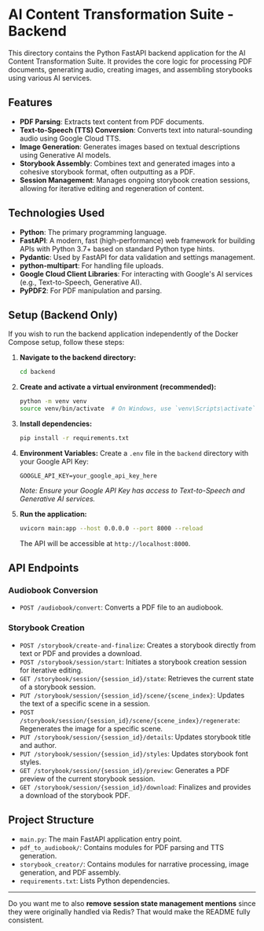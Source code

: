 # AI Content Transformation Suite - Backend

This directory contains the Python FastAPI backend application for the AI Content Transformation Suite. It provides the core logic for processing PDF documents, generating audio, creating images, and assembling storybooks using various AI services.

## Features

* **PDF Parsing**: Extracts text content from PDF documents.
* **Text-to-Speech (TTS) Conversion**: Converts text into natural-sounding audio using Google Cloud TTS.
* **Image Generation**: Generates images based on textual descriptions using Generative AI models.
* **Storybook Assembly**: Combines text and generated images into a cohesive storybook format, often outputting as a PDF.
* **Session Management**: Manages ongoing storybook creation sessions, allowing for iterative editing and regeneration of content.

## Technologies Used

* **Python**: The primary programming language.
* **FastAPI**: A modern, fast (high-performance) web framework for building APIs with Python 3.7+ based on standard Python type hints.
* **Pydantic**: Used by FastAPI for data validation and settings management.
* **python-multipart**: For handling file uploads.
* **Google Cloud Client Libraries**: For interacting with Google's AI services (e.g., Text-to-Speech, Generative AI).
* **PyPDF2**: For PDF manipulation and parsing.

## Setup (Backend Only)

If you wish to run the backend application independently of the Docker Compose setup, follow these steps:

1. **Navigate to the backend directory:**

   ```bash
   cd backend
   ```

2. **Create and activate a virtual environment (recommended):**

   ```bash
   python -m venv venv
   source venv/bin/activate  # On Windows, use `venv\Scripts\activate`
   ```

3. **Install dependencies:**

   ```bash
   pip install -r requirements.txt
   ```

4. **Environment Variables:**
   Create a `.env` file in the `backend` directory with your Google API Key:

   ```
   GOOGLE_API_KEY=your_google_api_key_here
   ```

   *Note: Ensure your Google API Key has access to Text-to-Speech and Generative AI services.*

5. **Run the application:**

   ```bash
   uvicorn main:app --host 0.0.0.0 --port 8000 --reload
   ```

   The API will be accessible at `http://localhost:8000`.

## API Endpoints

### Audiobook Conversion

* `POST /audiobook/convert`: Converts a PDF file to an audiobook.

### Storybook Creation

* `POST /storybook/create-and-finalize`: Creates a storybook directly from text or PDF and provides a download.
* `POST /storybook/session/start`: Initiates a storybook creation session for iterative editing.
* `GET /storybook/session/{session_id}/state`: Retrieves the current state of a storybook session.
* `PUT /storybook/session/{session_id}/scene/{scene_index}`: Updates the text of a specific scene in a session.
* `POST /storybook/session/{session_id}/scene/{scene_index}/regenerate`: Regenerates the image for a specific scene.
* `PUT /storybook/session/{session_id}/details`: Updates storybook title and author.
* `PUT /storybook/session/{session_id}/styles`: Updates storybook font styles.
* `GET /storybook/session/{session_id}/preview`: Generates a PDF preview of the current storybook session.
* `GET /storybook/session/{session_id}/download`: Finalizes and provides a download of the storybook PDF.

## Project Structure

* `main.py`: The main FastAPI application entry point.
* `pdf_to_audiobook/`: Contains modules for PDF parsing and TTS generation.
* `storybook_creator/`: Contains modules for narrative processing, image generation, and PDF assembly.
* `requirements.txt`: Lists Python dependencies.

---

Do you want me to also **remove session state management mentions** since they were originally handled via Redis? That would make the README fully consistent.

